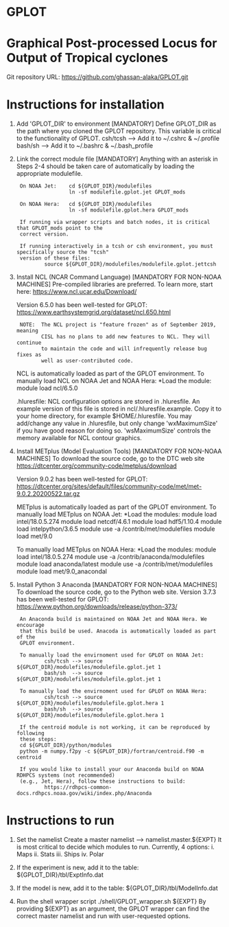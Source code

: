 # GPLOT
# Graphical Post-processed Locus for Output of Tropical cyclones

Git repository URL:  https://github.com/ghassan-alaka/GPLOT.git


# Instructions for installation

1. Add 'GPLOT_DIR' to environment [MANDATORY]
        Define GPLOT_DIR as the path where you cloned the GPLOT repository.
        This variable is critical to the functionality of GPLOT.
            csh/tcsh --> Add it to ~/.cshrc & ~/.profile
            bash/sh  --> Add it to ~/.bashrc & ~/.bash_profile


2. Link the correct module file [MANDATORY]
        Anything with an asterisk in Steps 2-4 should be taken care of automatically by loading
        the appropriate modulefile.

        On NOAA Jet:    cd ${GPLOT_DIR}/modulefiles
                        ln -sf modulefile.gplot.jet GPLOT_mods

        On NOAA Hera:   cd ${GPLOT_DIR}/modulefiles
                        ln -sf modulefile.gplot.hera GPLOT_mods

        If running via wrapper scripts and batch nodes, it is critical that GPLOT_mods point to the
        correct version.

        If running interactively in a tcsh or csh environment, you must specifically source the "tcsh"
        version of these files:
                source ${GPLOT_DIR}/modulefiles/modulefile.gplot.jettcsh


3. Install NCL (NCAR Command Language) [MANDATORY FOR NON-NOAA MACHINES]
	Pre-compiled libraries are preferred. To learn more, start here:
		https://www.ncl.ucar.edu/Download/

	Version 6.5.0 has been well-tested for GPLOT:
		https://www.earthsystemgrid.org/dataset/ncl.650.html

        NOTE:  The NCL project is "feature frozen" as of September 2019, meaning
               CISL has no plans to add new features to NCL. They will continue
               to maintain the code and will infrequently release bug fixes as
               well as user-contributed code.

	NCL is automatically loaded as part of the GPLOT environment.
        To manually load NCL on NOAA Jet and NOAA Hera:
		*Load the module:	module load ncl/6.5.0

	.hluresfile:
		NCL configuration options are stored in .hluresfile. An example version
		of this file is stored in ncl/.hluresfile.example. Copy it to your
		home directory, for example $HOME/.hluresfile. You may add/change any
		value in .hluresfile, but only change 'wxMaximumSize' if you have
		good reason for doing so. 'wsMaximumSize' controls the memory
		available for NCL contour graphics.


4. Install METplus (Model Evaluation Tools) [MANDATORY FOR NON-NOAA MACHINES]
	To download the source code, go to the DTC web site
		https://dtcenter.org/community-code/metplus/download

	Version 9.0.2 has been well-tested for GPLOT:
		https://dtcenter.org/sites/default/files/community-code/met/met-9.0.2.20200522.tar.gz

	METplus is automatically loaded as part of the GPLOT environment.
        To manually load METplus on NOAA Jet:
		*Load the modules:	module load intel/18.0.5.274
                                        module load netcdf/4.6.1
                                        module load hdf5/1.10.4
                                        module load intelpython/3.6.5
                                        module use -a /contrib/met/modulefiles
                                        module load met/9.0

	To manually load METplus on NOAA Hera:
		*Load the modules:	module load intel/18.0.5.274
                                        module use -a /contrib/anaconda/modulefiles
                                        module load anaconda/latest
                                        module use -a /contrib/met/modulefiles
                                        module load met/9.0_anacondal

5. Install Python 3 Anaconda [MANDATORY FOR NON-NOAA MACHINES]
	To download the source code, go to the Python web site.
        Version 3.7.3 has been well-tested for GPLOT:
		https://www.python.org/downloads/release/python-373/

        An Anaconda build is maintained on NOAA Jet and NOAA Hera. We encourage
        that this build be used. Anacoda is automatically loaded as part of the
        GPLOT environment.

        To manually load the envirnoment used for GPLOT on NOAA Jet:
                csh/tcsh --> source ${GPLOT_DIR}/modulefiles/modulefile.gplot.jet 1
                bash/sh  --> source ${GPLOT_DIR}/modulefiles/modulefile.gplot.jet 1

        To manually load the envirnoment used for GPLOT on NOAA Hera:
                csh/tcsh --> source ${GPLOT_DIR}/modulefiles/modulefile.gplot.hera 1
                bash/sh  --> source ${GPLOT_DIR}/modulefiles/modulefile.gplot.hera 1

        If the centroid module is not working, it can be reproduced by following
        these steps:
		cd ${GPLOT_DIR}/python/modules
		python -m numpy.f2py -c ${GPLOT_DIR}/fortran/centroid.f90 -m centroid

        If you would like to install your our Anaconda build on NOAA RDHPCS systems (not recommended)
        (e.g., Jet, Hera), follow these instructions to build:
                https://rdhpcs-common-docs.rdhpcs.noaa.gov/wiki/index.php/Anaconda






# Instructions to run

1. Set the namelist
	Create a master namelist --> namelist.master.${EXPT}
	It is most critical to decide which modules to run. Currently, 4 options:
		i.   Maps
		ii.  Stats
		iii. Ships
		iv.  Polar

2. If the experiment is new, add it to the table:
	${GPLOT_DIR}/tbl/ExptInfo.dat

3. If the model is new, add it to the table:
	${GPLOT_DIR}/tbl/ModelInfo.dat

4. Run the shell wrapper script
	./shell/GPLOT_wrapper.sh ${EXPT}
	By providing ${EXPT} as an argument, the GPLOT wrapper can find the correct master namelist
	and run with user-requested options.

